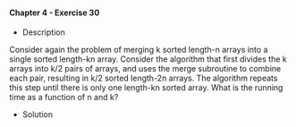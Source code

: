 #### Chapter 4 - Exercise 30

* Description

Consider again the problem of merging k sorted length-n arrays into a single
sorted length-kn array. Consider the algorithm that first divides the k arrays
into k/2 pairs of arrays, and uses the merge subroutine to combine each pair,
resulting in k/2 sorted length-2n arrays. The algorithm repeats this step until
there is only one length-kn sorted array. What is the running time as a function
of n and k?

* Solution



